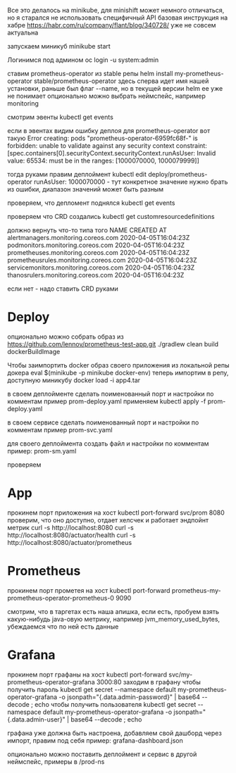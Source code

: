 Все это делалось на minikube, для minishift может немного отличаться, но я старался не использовать специфичный API
базовая инструкция на хабре https://habr.com/ru/company/flant/blog/340728/ уже не совсем актуальна

запускаем миникуб
minikube start

Логинимся под админом
oc login -u system:admin

ставим prometheus-operator из stable репы
helm install my-prometheus-operator stable/prometheus-operator
здесь сперва идет имя нашей установки, раньше был флаг --name, но в текущей версии helm ее уже не понимает
опционально можно выбрать неймспейс, например monitoring

смотрим эвенты
kubectl get events

если в эвентах видим ошибку деплоя для prometheus-operator вот такую
Error creating: pods "prometheus-operator-6959fc68f-" is forbidden: unable to validate against any security context constraint:
[spec.containers[0].securityContext.securityContext.runAsUser: Invalid value: 65534: must be in the ranges: [1000070000, 1000079999]]

тогда руками правим деплоймент
kubectl edit deploy/prometheus-operator
runAsUser: 1000070000 - тут конкретное значение нужно брать из ошибки, диапазон значений может быть разным

проверяем, что депломент поднялся
kubectl get events

проверяем что CRD создались
kubectl get customresourcedefinitions

должно вернуть что-то типа того
NAME                                    CREATED AT
alertmanagers.monitoring.coreos.com     2020-04-05T16:04:23Z
podmonitors.monitoring.coreos.com       2020-04-05T16:04:23Z
prometheuses.monitoring.coreos.com      2020-04-05T16:04:23Z
prometheusrules.monitoring.coreos.com   2020-04-05T16:04:23Z
servicemonitors.monitoring.coreos.com   2020-04-05T16:04:23Z
thanosrulers.monitoring.coreos.com      2020-04-05T16:04:23Z

если нет - надо ставить CRD руками

Deploy
=========
опционально можно собрать образ из
https://github.com/lennov/prometheus-test-app.git
./gradlew clean build dockerBuildImage

Чтобы заимпортить docker образ своего приложения из локальной репы докера
eval $(minikube -p minikube docker-env)
теперь импортим в репу, доступную миникубу
docker load -i app4.tar

в своем деплойменте сделать поименованный порт и настройки по комментам
пример prom-deploy.yaml
применяем
kubectl apply -f prom-deploy.yaml

в своем сервисе сделать поименованный порт и настройки по комментам
пример prom-svc.yaml

для своего деплоймента создать файл и настройки по комментам
пример: prom-sm.yaml

проверяем

App
=========
прокинем порт приложения на хост
kubectl port-forward svc/prom 8080
проверим, что оно доступно, отдает хелсчек и работает эндпойнт метрик
curl -s http://localhost:8080
curl -s http://localhost:8080/actuator/health
curl -s http://localhost:8080/actuator/prometheus

Prometheus
=========
прокинем порт прометея на хост
kubectl port-forward prometheus-my-prometheus-operator-prometheus-0 9090

смотрим, что в таргетах есть наша апишка, если есть, пробуем взять какую-нибудь java-овую метрику, например jvm_memory_used_bytes, убеждаемся что по ней есть данные

Grafana
=========
прокинем порт графаны на хост
kubectl port-forward svc/my-prometheus-operator-grafana 3000:80
заходим в графану
чтобы получить пароль
kubectl get secret --namespace default my-prometheus-operator-grafana -o jsonpath="{.data.admin-password}" | base64 --decode ; echo
чтобы получить пользователя
kubectl get secret --namespace default my-prometheus-operator-grafana -o jsonpath="{.data.admin-user}" | base64 --decode ; echo

графана уже должна быть настроена, добавляем свой дашборд через импорт, правим под себя
пример: grafana-dashboard.json

опционально можно поставить деплоймент и сервис в другой неймспейс, примеры в /prod-ns
